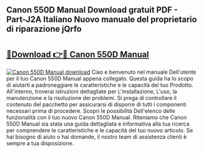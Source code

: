 ## Canon 550D Manual Download gratuit PDF - Part-J2A Italiano Nuovo manuale del proprietario di riparazione jQrfo

# <h2><a href="http://dfbyg2i.blite.top/?on=Canon+550D+Manual">🔗Download 👉🔴 Canon 550D Manual</a></h2>

[![Canon 550D Manual download](https://i.imgur.com/lujVjoI.png)](http://dfbyg2i.blite.top/?on=Canon+550D+Manual)
Ciao e benvenuto nel manuale Dell'utente per il tuo Canon 550D Manual appena collegato. Questa guida ha lo scopo di aiutarti a padroneggiare le caratteristiche e le capacità del tuo Prodotto. All'interno, troverai istruzioni dettagliate per L'installazione, L'uso, la manutenzione e la risoluzione dei problemi. Si prega di controllare il contenuto del pacchetto per assicurarsi di disporre di tutti i componenti necessari prima di procedere. Scopri le possibilità Dell'elenco delle funzionalità con il tuo nuovo Canon 550D Manual. Riteniamo che Canon 550D Manual sia stata una guida dettagliata e informativa alla tua ricerca per comprendere le caratteristiche e le capacità del tuo nuovo articolo. Se hai bisogno di aiuto o hai domande, il nostro team di assistenza clienti è sempre a tua disposizione.

